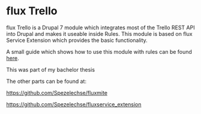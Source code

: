 flux Trello
==========

flux Trello is a Drupal 7 module which integrates most of the Trello REST API into Drupal and makes it useable inside Rules. This module is based on flux Service Extension which provides the basic functionality.

A small guide which shows how to use this module with rules can be found [here](https://github.com/Spezelechse/fluxmite/blob/master/Fluxmite%20Rules%20Guide.pdf).

This was part of my bachelor thesis

The other parts can be found at:

https://github.com/Spezelechse/fluxmite

https://github.com/Spezelechse/fluxservice_extension
